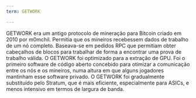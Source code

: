 ```yaml
---
term: GETWORK

---
```

GETWORK era um antigo protocolo de mineração para Bitcoin criado em 2010 por m0mchil. Permitia que os mineiros recebessem dados de trabalho de um nó completo. Baseava-se em pedidos RPC que permitiam obter cabeçalhos de blocos para trabalhar de forma a encontrar uma prova de trabalho válida. O GETWORK foi optimizado para a extração de GPU. Foi o primeiro software de código aberto concebido para otimizar a comunicação entre os nós e os mineiros, numa altura em que alguns jogadores mantinham esse software privado. O GETWORK foi gradualmente substituído pelo Stratum, que é mais eficiente, especialmente para ASICs, e menos intensivo em termos de largura de banda.